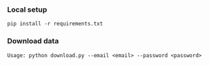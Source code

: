 ### Local setup

    pip install -r requirements.txt

### Download data

    Usage: python download.py --email <email> --password <password>
